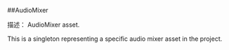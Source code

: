 ##AudioMixer

描述：
AudioMixer asset.

This is a singleton representing a specific audio mixer asset in the project.